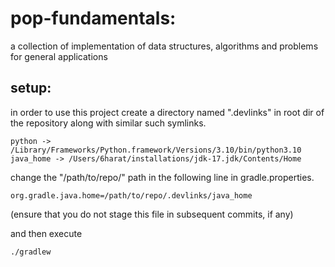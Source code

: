 # pop-fundamentals:

a collection of implementation of data structures, algorithms and problems for general applications

## setup:
in order to use this project create a directory named ".devlinks" in root dir of the repository along with similar such symlinks.

```
python -> /Library/Frameworks/Python.framework/Versions/3.10/bin/python3.10
java_home -> /Users/6harat/installations/jdk-17.jdk/Contents/Home
```

change the "/path/to/repo/" path in the following line in gradle.properties.
```
org.gradle.java.home=/path/to/repo/.devlinks/java_home
```
(ensure that you do not stage this file in subsequent commits, if any)

and then execute
```
./gradlew
```
